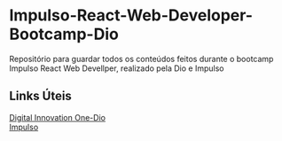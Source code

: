 # Impulso-React-Web-Developer-Bootcamp-Dio
Repositório para guardar todos os conteúdos feitos durante o bootcamp Impulso React Web Devellper, realizado pela Dio e Impulso

## Links Úteis
[Digital Innovation One-Dio](https://web.digitalinnovation.one/home)<br>
[Impulso](https://impulso.network/)

